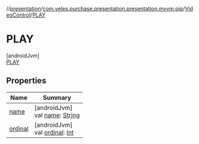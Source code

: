 //[presentation](../../../../index.md)/[com.veles.purchase.presentation.presentation.mvvm.pip](../../index.md)/[VideoControl](../index.md)/[PLAY](index.md)

# PLAY

[androidJvm]\
[PLAY](index.md)

## Properties

| Name | Summary |
|---|---|
| [name](../-s-w-i-t-c-h/index.md#-372974862%2FProperties%2F-646359276) | [androidJvm]<br>val [name](../-s-w-i-t-c-h/index.md#-372974862%2FProperties%2F-646359276): [String](https://kotlinlang.org/api/latest/jvm/stdlib/kotlin/-string/index.html) |
| [ordinal](../-s-w-i-t-c-h/index.md#-739389684%2FProperties%2F-646359276) | [androidJvm]<br>val [ordinal](../-s-w-i-t-c-h/index.md#-739389684%2FProperties%2F-646359276): [Int](https://kotlinlang.org/api/latest/jvm/stdlib/kotlin/-int/index.html) |
